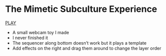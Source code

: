 # The Mimetic Subculture Experience

[PLAY](https://samcrisp.github.io/scrubcam/)

- A small webcam toy I made
- I never finished it
- The sequencer along bottom doesn’t work but it plays a template
- Add effects on the right and drag them around to change the layer order